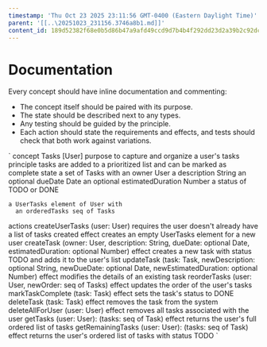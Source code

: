 ```yaml
---
timestamp: 'Thu Oct 23 2025 23:11:56 GMT-0400 (Eastern Daylight Time)'
parent: '[[..\20251023_231156.3746a8b1.md]]'
content_id: 189d52382f68e0b5d86b47a9afd49ccd9d7b4b4f292dd23d2a39b2c92dcbce71
---
```


# Documentation

Every concept should have inline documentation and commenting:

* The concept itself should be paired with its purpose.
* The state should be described next to any types.
* Any testing should be guided by the principle.
* Each action should state the requirements and effects, and tests should check that both work against variations.

\`
concept Tasks \[User]
purpose to capture and organize a user's tasks
principle tasks are added to a prioritized list and can be marked as complete
state
a set of Tasks with
an owner User
a description String
an optional dueDate Date
an optional estimatedDuration Number
a status of TODO or DONE

```
a UserTasks element of User with
  an orderedTasks seq of Tasks
```

actions
createUserTasks (user: User)
requires the user doesn't already have a list of tasks created
effect creates an empty UserTasks element for a new user
createTask (owner: User, description: String, dueDate: optional Date, estimatedDuration: optional Number)
effect creates a new task with status TODO and adds it to the user's list
updateTask (task: Task, newDescription: optional String, newDueDate: optional Date, newEstimatedDuration: optional Number)
effect modifies the details of an existing task
reorderTasks (user: User, newOrder: seq of Tasks)
effect updates the order of the user's tasks
markTaskComplete (task: Task)
effect sets the task's status to DONE
deleteTask (task: Task)
effect removes the task from the system
deleteAllForUser (user: User)
effect removes all tasks associated with the user
getTasks (user: User): (tasks: seq of Task)
effect returns the user's full ordered list of tasks
getRemainingTasks (user: User): (tasks: seq of Task)
effect returns the user's ordered list of tasks with status TODO
\`
